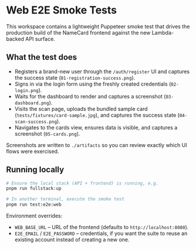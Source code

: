 # Web E2E Smoke Tests

This workspace contains a lightweight Puppeteer smoke test that drives the production build of the NameCard frontend against the new Lambda-backed API surface.

## What the test does
- Registers a brand-new user through the `/auth/register` UI and captures the success state (`01-registration-success.png`).
- Signs in via the login form using the freshly created credentials (`02-login.png`).
- Waits for the dashboard to render and captures a screenshot (`03-dashboard.png`).
- Visits the scan page, uploads the bundled sample card (`tests/fixtures/card-sample.jpg`), and captures the success state (`04-scan-success.png`).
- Navigates to the cards view, ensures data is visible, and captures a screenshot (`05-cards.png`).

Screenshots are written to `./artifacts` so you can review exactly which UI flows were exercised.

## Running locally
```bash
# Ensure the local stack (API + frontend) is running, e.g.
pnpm run fullstack:up

# In another terminal, execute the smoke test
pnpm run test:e2e:web
```

Environment overrides:
- `WEB_BASE_URL` – URL of the frontend (defaults to `http://localhost:8080`).
- `E2E_EMAIL` / `E2E_PASSWORD` – credentials, if you want the suite to reuse an existing account instead of creating a new one.
```
